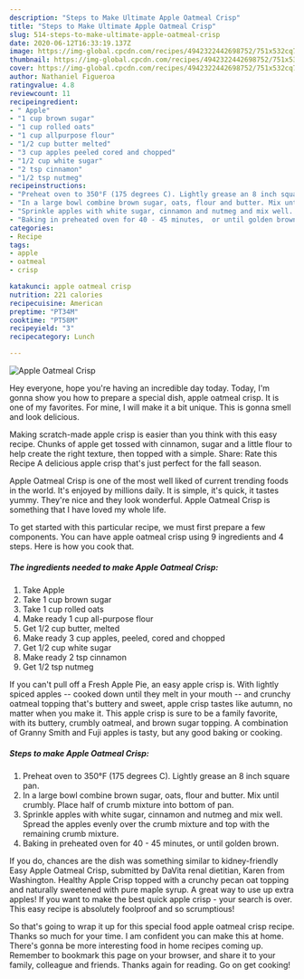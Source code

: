 ```yaml
---
description: "Steps to Make Ultimate Apple Oatmeal Crisp"
title: "Steps to Make Ultimate Apple Oatmeal Crisp"
slug: 514-steps-to-make-ultimate-apple-oatmeal-crisp
date: 2020-06-12T16:33:19.137Z
image: https://img-global.cpcdn.com/recipes/4942322442698752/751x532cq70/apple-oatmeal-crisp-recipe-main-photo.jpg
thumbnail: https://img-global.cpcdn.com/recipes/4942322442698752/751x532cq70/apple-oatmeal-crisp-recipe-main-photo.jpg
cover: https://img-global.cpcdn.com/recipes/4942322442698752/751x532cq70/apple-oatmeal-crisp-recipe-main-photo.jpg
author: Nathaniel Figueroa
ratingvalue: 4.8
reviewcount: 11
recipeingredient:
- " Apple"
- "1 cup brown sugar"
- "1 cup rolled oats"
- "1 cup allpurpose flour"
- "1/2 cup butter melted"
- "3 cup apples peeled cored and chopped"
- "1/2 cup white sugar"
- "2 tsp cinnamon"
- "1/2 tsp nutmeg"
recipeinstructions:
- "Preheat oven to 350°F (175 degrees C). Lightly grease an 8 inch square pan."
- "In a large bowl combine brown sugar, oats, flour and butter. Mix until crumbly. Place half of crumb mixture into bottom of pan."
- "Sprinkle apples with white sugar, cinnamon and nutmeg and mix well. Spread the apples evenly over the crumb mixture and top with the remaining crumb mixture."
- "Baking in preheated oven for 40 - 45 minutes,  or until golden brown."
categories:
- Recipe
tags:
- apple
- oatmeal
- crisp

katakunci: apple oatmeal crisp 
nutrition: 221 calories
recipecuisine: American
preptime: "PT34M"
cooktime: "PT58M"
recipeyield: "3"
recipecategory: Lunch

---
```



![Apple Oatmeal Crisp](https://img-global.cpcdn.com/recipes/4942322442698752/751x532cq70/apple-oatmeal-crisp-recipe-main-photo.jpg)

Hey everyone, hope you're having an incredible day today. Today, I'm gonna show you how to prepare a special dish, apple oatmeal crisp. It is one of my favorites. For mine, I will make it a bit unique. This is gonna smell and look delicious.

Making scratch-made apple crisp is easier than you think with this easy recipe. Chunks of apple get tossed with cinnamon, sugar and a little flour to help create the right texture, then topped with a simple. Share: Rate this Recipe A delicious apple crisp that&#39;s just perfect for the fall season.

Apple Oatmeal Crisp is one of the most well liked of current trending foods in the world. It's enjoyed by millions daily. It is simple, it's quick, it tastes yummy. They're nice and they look wonderful. Apple Oatmeal Crisp is something that I have loved my whole life.


To get started with this particular recipe, we must first prepare a few components. You can have apple oatmeal crisp using 9 ingredients and 4 steps. Here is how you cook that.

##### The ingredients needed to make Apple Oatmeal Crisp:

1. Take  Apple
1. Take 1 cup brown sugar
1. Take 1 cup rolled oats
1. Make ready 1 cup all-purpose flour
1. Get 1/2 cup butter, melted
1. Make ready 3 cup apples, peeled, cored and chopped
1. Get 1/2 cup white sugar
1. Make ready 2 tsp cinnamon
1. Get 1/2 tsp nutmeg


If you can&#39;t pull off a Fresh Apple Pie, an easy apple crisp is. With lightly spiced apples -- cooked down until they melt in your mouth -- and crunchy oatmeal topping that&#39;s buttery and sweet, apple crisp tastes like autumn, no matter when you make it. This apple crisp is sure to be a family favorite, with its buttery, crumbly oatmeal, and brown sugar topping. A combination of Granny Smith and Fuji apples is tasty, but any good baking or cooking. 

##### Steps to make Apple Oatmeal Crisp:

1. Preheat oven to 350°F (175 degrees C). Lightly grease an 8 inch square pan.
1. In a large bowl combine brown sugar, oats, flour and butter. Mix until crumbly. Place half of crumb mixture into bottom of pan.
1. Sprinkle apples with white sugar, cinnamon and nutmeg and mix well. Spread the apples evenly over the crumb mixture and top with the remaining crumb mixture.
1. Baking in preheated oven for 40 - 45 minutes,  or until golden brown.


If you do, chances are the dish was something similar to kidney-friendly Easy Apple Oatmeal Crisp, submitted by DaVita renal dietitian, Karen from Washington. Healthy Apple Crisp topped with a crunchy pecan oat topping and naturally sweetened with pure maple syrup. A great way to use up extra apples! If you want to make the best quick apple crisp - your search is over. This easy recipe is absolutely foolproof and so scrumptious! 

So that's going to wrap it up for this special food apple oatmeal crisp recipe. Thanks so much for your time. I am confident you can make this at home. There's gonna be more interesting food in home recipes coming up. Remember to bookmark this page on your browser, and share it to your family, colleague and friends. Thanks again for reading. Go on get cooking!
